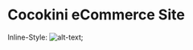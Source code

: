 # Cocokini eCommerce Site

Inline-Style:
![alt-text](https://c1.staticflickr.com/5/4839/30850860227_6861444594_b.jpg);
